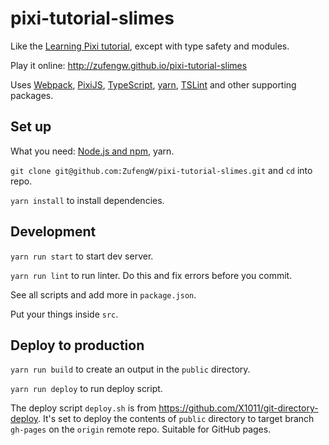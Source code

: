 # pixi-tutorial-slimes
Like the [Learning Pixi tutorial](https://github.com/kittykatattack/learningPixi), except with type safety and modules.

Play it online: http://zufengw.github.io/pixi-tutorial-slimes

Uses [Webpack](https://webpack.js.org/), [PixiJS](https://github.com/pixijs/pixi.js), [TypeScript](https://github.com/Microsoft/TypeScript), [yarn](https://yarnpkg.com/), [TSLint](https://github.com/palantir/tslint) and other supporting packages.


## Set up
What you need: [Node.js and npm](https://nodejs.org/en/download/), yarn.

`git clone git@github.com:ZufengW/pixi-tutorial-slimes.git` and `cd` into repo.

`yarn install` to install dependencies.

## Development

`yarn run start` to start dev server. 

`yarn run lint` to run linter. Do this and fix errors before you commit.

See all scripts and add more in `package.json`.

Put your things inside `src`.


## Deploy to production

`yarn run build` to create an output in the `public` directory.

`yarn run deploy` to run deploy script.

The deploy script `deploy.sh` is from https://github.com/X1011/git-directory-deploy.
It's set to deploy the contents of `public` directory to target branch `gh-pages` on the `origin` remote repo.
Suitable for GitHub pages.
